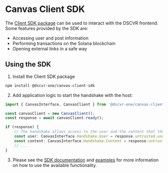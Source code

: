 # Canvas Client SDK

The [Client SDK package](https://www.npmjs.com/package/@dscvr-one/canvas-client-sdk) can be used to interact with the DSCVR frontend. Some features provided by the SDK are:

- Accessing user and post information
- Performing transactions on the Solana blockchain
- Opening external links in a safe way

## Using the SDK

1. Install the Client SDK package

```bash
npm install @dscvr-one/canvas-client-sdk
```

2. Add application logic to start the handshake with the host:

```typescript
import { CanvasInterface, CanvasClient } from '@dscvr-one/canvas-client-sdk';

const canvasClient = new CanvasClient();
const response = await canvasClient.ready();

if (response) {
    // The handshake allows access to the user and the content that the application is embedded in.
    const user: CanvasInterface.Handshake.User = response.untrusted.user;
    const content: CanvasInterface.Handshake.Content = response.untrusted.content;
    // ...
}
```

3. Please see the [SDK documentation](https://www.npmjs.com/package/@dscvr-one/canvas-client-sdk) and [examples](https://github.com/dscvr-one/dscvr-canvas/tree/main/examples) for more information on how to use the available functionality.
